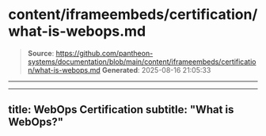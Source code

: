# content/iframeembeds/certification/what-is-webops.md

> **Source**: https://github.com/pantheon-systems/documentation/blob/main/content/iframeembeds/certification/what-is-webops.md
> **Generated**: 2025-08-16 21:05:33

---

---
title: WebOps Certification
subtitle: "What is WebOps?"
---

<Partial file="certification-guide/what-is-webops.md" />
